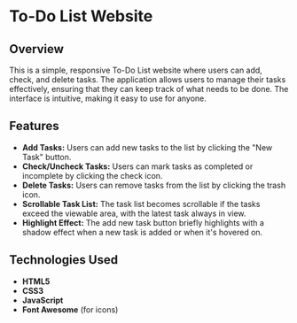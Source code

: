 # To-Do List Website

## Overview
This is a simple, responsive To-Do List website where users can add, check, and delete tasks. The application allows users to manage their tasks effectively, ensuring that they can keep track of what needs to be done. The interface is intuitive, making it easy to use for anyone.

## Features
- **Add Tasks:** Users can add new tasks to the list by clicking the "New Task" button.
- **Check/Uncheck Tasks:** Users can mark tasks as completed or incomplete by clicking the check icon.
- **Delete Tasks:** Users can remove tasks from the list by clicking the trash icon.
- **Scrollable Task List:** The task list becomes scrollable if the tasks exceed the viewable area, with the latest task always in view.
- **Highlight Effect:** The add new task button briefly highlights with a shadow effect when a new task is added or when it's hovered on.

## Technologies Used
- **HTML5**
- **CSS3**
- **JavaScript**
- **Font Awesome** (for icons)
